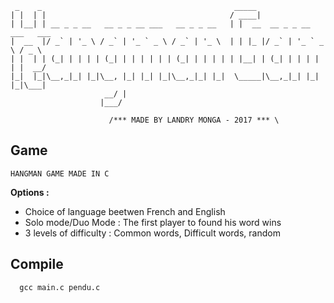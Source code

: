  ```
  _    _                                           _____                       
 | |  | |                                         / ____|                      
 | |__| | __ _ _ __   __ _ _ __ ___   __ _ _ __   | |  __  __ _ _ __ ___   ___  
 |  __  |/ _` | '_ \ / _` | '_ ` _ \ / _` | '_ \  | | |_ |/ _` | '_ ` _ \ / _ \ 
 | |  | | (_| | | | | (_| | | | | | | (_| | | | | | |__| | (_| | | | | | |  __/ 
 |_|  |_|\__,_|_| |_|\__, |_| |_| |_|\__,_|_| |_|  \_____|\__,_|_| |_| |_|\___| 
                      __/ |                                                     
                     |___/                                                  

  			           /*** MADE BY LANDRY MONGA - 2017 *** \
```
## Game
	HANGMAN GAME MADE IN C
**Options :**
- Choice of language beetwen French and English
- Solo mode/Duo Mode : The first player to found his word wins
- 3 levels of difficulty : Common words, Difficult words, random
	
## Compile

```
  gcc main.c pendu.c
```
